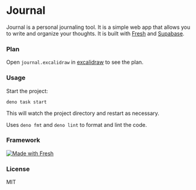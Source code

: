 # Journal

Journal is a personal journaling tool. It is a simple web app that allows you to
write and organize your thoughts. It is built with
[Fresh](https://fresh.deno.dev) and [Supabase](https://supabase.io).

### Plan

Open `journal.excalidraw` in [excalidraw](https://excalidraw.com) to see the
plan.

### Usage

Start the project:

```
deno task start
```

This will watch the project directory and restart as necessary.

Uses `deno fmt` and `deno lint` to format and lint the code.

### Framework

[![Made with Fresh](https://fresh.deno.dev/fresh-badge-dark.svg)](https://fresh.deno.dev)

### License

MIT
